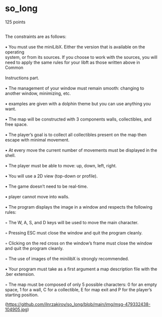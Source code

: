 # so_long
125 points

<br>The constraints are as follows:</br>
<br>• You must use the miniLibX. Either the version that is available on the operating<br>
system, or from its sources. If you choose to work with the sources, you will
need to apply the same rules for your libft as those written above in Common<br>
<br>Instructions part.<br>
<br>• The management of your window must remain smooth: changing to another window, minimizing, etc.<br>
<br>• examples are given with a dolphin theme but you can use anything you want.<br>
<br>• The map will be constructed with 3 components walls, collectibles, and free space.<br>
<br>• The player’s goal is to collect all collectibles present on the map then escape with
minimal movement.<br>
<br>• At every move the current number of movements must be displayed in the shell.<br>
<br>• The player must be able to move: up, down, left, right.<br>
<br>• You will use a 2D view (top-down or profile).<br>
<br>• The game doesn’t need to be real-time.<br>
<br>• player cannot move into walls.<br>
<br>• The program displays the image in a window and respects the following rules:<br>
<br>◦ The W, A, S, and D keys will be used to move the main character.<br>
<br>◦ Pressing ESC must close the window and quit the program cleanly.<br>
<br>◦ Clicking on the red cross on the window’s frame must close the window and
quit the program cleanly.<br>
<br>◦ The use of images of the minilibX is strongly recommended.<br>
<br>• Your program must take as a first argument a map description file with the .ber
extension.<br>
<br>◦ The map must be composed of only 5 possible characters: 0 for an empty
space, 1 for a wall, C for a collectible, E for map exit and P for the player’s
starting position.<br>

(https://github.com/ilnrzakirov/so_long/blob/main/img/msg-479332438-104905.jpg)
